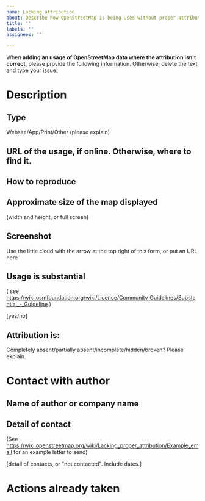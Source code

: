 ```yaml
---
name: Lacking attribution
about: Describe how OpenStreetMap is being used without proper attribution
title: ''
labels: ''
assignees: ''

---
```


When **adding an usage of OpenStreetMap data where the attribution isn't correct**, please provide the following information. Otherwise, delete the text and type your issue.

# Description

## Type

Website/App/Print/Other (please explain)

## URL of the usage, if online. Otherwise, where to find it.

## How to reproduce

## Approximate size of the map displayed

(width and height, or full screen)

## Screenshot

Use the little cloud with the arrow at the top right of this form, or put an URL here

## Usage is substantial
( see https://wiki.osmfoundation.org/wiki/Licence/Community_Guidelines/Substantial_-_Guideline )

[yes/no]

## Attribution is:

Completely absent/partially absent/incomplete/hidden/broken? Please explain.

# Contact with author
## Name of author or company name

## Detail of contact

(See https://wiki.openstreetmap.org/wiki/Lacking_proper_attribution/Example_email for an example letter to send)

[detail of contacts, or "not contacted". Include dates.]


# Actions already taken
